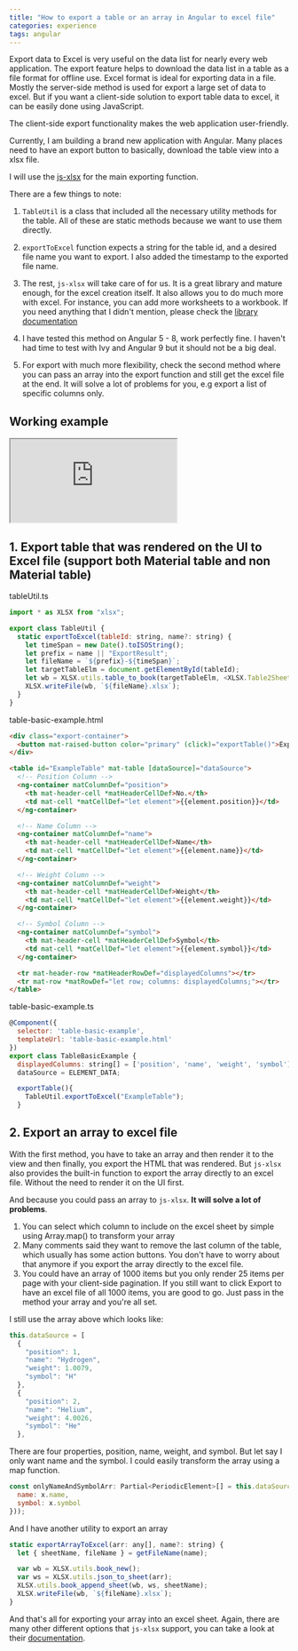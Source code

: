 ```yaml
---
title: "How to export a table or an array in Angular to excel file"
categories: experience
tags: angular
---
```


Export data to Excel is very useful on the data list for nearly every web application. The export feature helps to download the data list in a table as a file format for offline use. Excel format is ideal for exporting data in a file. Mostly the server-side method is used for export a large set of data to excel. But if you want a client-side solution to export table data to excel, it can be easily done using JavaScript.

The client-side export functionality makes the web application user-friendly.

Currently, I am building a brand new application with Angular. Many places need to have an export button to basically, download the table view into a xlsx file.

I will use the [js-xlsx](https://github.com/SheetJS/js-xlsx) for the main exporting function.

There are a few things to note:

1. `TableUtil` is a class that included all the necessary utility methods for the table. All of these are static methods because we want to use them directly.

2. `exportToExcel` function expects a string for the table id, and a desired file name you want to export. I also added the timestamp to the exported file name.

3. The rest, `js-xlsx` will take care of for us. It is a great library and mature enough, for the excel creation itself. It also allows you to do much more with excel. For instance, you can add more worksheets to a workbook. If you need anything that I didn't mention, please check the [library documentation](https://github.com/SheetJS/js-xlsx)

4. I have tested this method on Angular 5 - 8, work perfectly fine. I haven't had time to test with Ivy and Angular 9 but it should not be a big deal.

5. For export with much more flexibility, check the second method where you can pass an array into the export function and still get the excel file at the end. It will solve a lot of problems for you, e.g export a list of specific columns only.

## Working example

<iframe class="iframe-full-w" src="https://stackblitz.com/edit/angular-material-table-export-excel-file?embed=1"></iframe>

## 1. Export table that was rendered on the UI to Excel file (support both Material table and non Material table)

tableUtil.ts

```javascript
import * as XLSX from "xlsx";

export class TableUtil {
  static exportToExcel(tableId: string, name?: string) {
    let timeSpan = new Date().toISOString();
    let prefix = name || "ExportResult";
    let fileName = `${prefix}-${timeSpan}`;
    let targetTableElm = document.getElementById(tableId);
    let wb = XLSX.utils.table_to_book(targetTableElm, <XLSX.Table2SheetOpts>{ sheet: prefix });
    XLSX.writeFile(wb, `${fileName}.xlsx`);
  }
}
```

table-basic-example.html

```html
<div class="export-container">
  <button mat-raised-button color="primary" (click)="exportTable()">Export</button>
</div>

<table id="ExampleTable" mat-table [dataSource]="dataSource">
  <!-- Position Column -->
  <ng-container matColumnDef="position">
    <th mat-header-cell *matHeaderCellDef>No.</th>
    <td mat-cell *matCellDef="let element">{{element.position}}</td>
  </ng-container>

  <!-- Name Column -->
  <ng-container matColumnDef="name">
    <th mat-header-cell *matHeaderCellDef>Name</th>
    <td mat-cell *matCellDef="let element">{{element.name}}</td>
  </ng-container>

  <!-- Weight Column -->
  <ng-container matColumnDef="weight">
    <th mat-header-cell *matHeaderCellDef>Weight</th>
    <td mat-cell *matCellDef="let element">{{element.weight}}</td>
  </ng-container>

  <!-- Symbol Column -->
  <ng-container matColumnDef="symbol">
    <th mat-header-cell *matHeaderCellDef>Symbol</th>
    <td mat-cell *matCellDef="let element">{{element.symbol}}</td>
  </ng-container>

  <tr mat-header-row *matHeaderRowDef="displayedColumns"></tr>
  <tr mat-row *matRowDef="let row; columns: displayedColumns;"></tr>
</table>
```

table-basic-example.ts

```javascript
@Component({
  selector: 'table-basic-example',
  templateUrl: 'table-basic-example.html'
})
export class TableBasicExample {
  displayedColumns: string[] = ['position', 'name', 'weight', 'symbol'];
  dataSource = ELEMENT_DATA;

  exportTable(){
    TableUtil.exportToExcel("ExampleTable");
  }
```

## 2. Export an array to excel file

With the first method, you have to take an array and then render it to the view and then finally, you export the HTML that was rendered. But `js-xlsx` also provides the built-in function to export the array directly to an excel file. Without the need to render it on the UI first.

And because you could pass an array to `js-xlsx`. **It will solve a lot of problems**.

1. You can select which column to include on the excel sheet by simple using Array.map() to transform your array
2. Many comments said they want to remove the last column of the table, which usually has some action buttons. You don't have to worry about that anymore if you export the array directly to the excel file.
3. You could have an array of 1000 items but you only render 25 items per page with your client-side pagination. If you still want to click Export to have an excel file of all 1000 items, you are good to go. Just pass in the method your array and you're all set.

I still use the array above which looks like:

```javascript
this.dataSource = [
  {
    "position": 1,
    "name": "Hydrogen",
    "weight": 1.0079,
    "symbol": "H"
  },
  {
    "position": 2,
    "name": "Helium",
    "weight": 4.0026,
    "symbol": "He"
  },
```

There are four properties, position, name, weight, and symbol. But let say I only want name and the symbol. I could easily transform the array using a map function.

```javascript
const onlyNameAndSymbolArr: Partial<PeriodicElement>[] = this.dataSource.map(x => ({
  name: x.name,
  symbol: x.symbol
}));
```

And I have another utility to export an array

```javascript
static exportArrayToExcel(arr: any[], name?: string) {
  let { sheetName, fileName } = getFileName(name);

  var wb = XLSX.utils.book_new();
  var ws = XLSX.utils.json_to_sheet(arr);
  XLSX.utils.book_append_sheet(wb, ws, sheetName);
  XLSX.writeFile(wb, `${fileName}.xlsx`);
}
```

And that's all for exporting your array into an excel sheet. Again, there are many other different options that `js-xlsx` support, you can take a look at their [documentation](https://github.com/SheetJS/js-xlsx).
